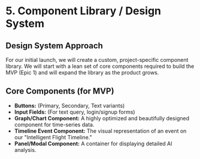 # **5. Component Library / Design System**

## **Design System Approach**

For our initial launch, we will create a custom, project-specific component library. We will start with a lean set of core components required to build the MVP (Epic 1) and will expand the library as the product grows.

## **Core Components (for MVP)**

  * **Buttons:** (Primary, Secondary, Text variants)
  * **Input Fields:** (For text query, login/signup forms)
  * **Graph/Chart Component:** A highly optimized and beautifully designed component for time-series data.
  * **Timeline Event Component:** The visual representation of an event on our "Intelligent Flight Timeline."
  * **Panel/Modal Component:** A container for displaying detailed AI analysis.
